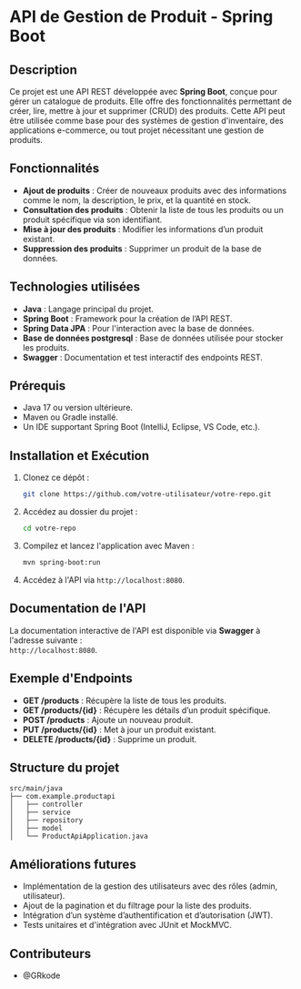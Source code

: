 # API de Gestion de Produit - Spring Boot  

## Description  
Ce projet est une API REST développée avec **Spring Boot**, conçue pour gérer un catalogue de produits. Elle offre des fonctionnalités permettant de créer, lire, mettre à jour et supprimer (CRUD) des produits. Cette API peut être utilisée comme base pour des systèmes de gestion d'inventaire, des applications e-commerce, ou tout projet nécessitant une gestion de produits.  

## Fonctionnalités  
- **Ajout de produits** : Créer de nouveaux produits avec des informations comme le nom, la description, le prix, et la quantité en stock.  
- **Consultation des produits** : Obtenir la liste de tous les produits ou un produit spécifique via son identifiant.  
- **Mise à jour des produits** : Modifier les informations d’un produit existant.  
- **Suppression des produits** : Supprimer un produit de la base de données.  

## Technologies utilisées  
- **Java** : Langage principal du projet.  
- **Spring Boot** : Framework pour la création de l’API REST.  
- **Spring Data JPA** : Pour l'interaction avec la base de données.  
- **Base de données postgresql** : Base de données utilisée pour stocker les produits.  
- **Swagger** : Documentation et test interactif des endpoints REST.  

## Prérequis  
- Java 17 ou version ultérieure.  
- Maven ou Gradle installé.  
- Un IDE supportant Spring Boot (IntelliJ, Eclipse, VS Code, etc.).  

## Installation et Exécution  
1. Clonez ce dépôt :  
   ```bash  
   git clone https://github.com/votre-utilisateur/votre-repo.git  
   ```  

2. Accédez au dossier du projet :  
   ```bash  
   cd votre-repo  
   ```  

3. Compilez et lancez l'application avec Maven :  
   ```bash  
   mvn spring-boot:run  
   ```  

4. Accédez à l'API via `http://localhost:8080`.  

## Documentation de l'API  
La documentation interactive de l'API est disponible via **Swagger** à l'adresse suivante :  
`http://localhost:8080`.  

## Exemple d'Endpoints  
- **GET /products** : Récupère la liste de tous les produits.  
- **GET /products/{id}** : Récupère les détails d’un produit spécifique.  
- **POST /products** : Ajoute un nouveau produit.  
- **PUT /products/{id}** : Met à jour un produit existant.  
- **DELETE /products/{id}** : Supprime un produit.  

## Structure du projet  
```  
src/main/java  
├── com.example.productapi  
│   ├── controller  
│   ├── service  
│   ├── repository  
│   ├── model  
│   └── ProductApiApplication.java  
```  

## Améliorations futures  
- Implémentation de la gestion des utilisateurs avec des rôles (admin, utilisateur).  
- Ajout de la pagination et du filtrage pour la liste des produits.  
- Intégration d’un système d’authentification et d’autorisation (JWT).  
- Tests unitaires et d'intégration avec JUnit et MockMVC.  

## Contributeurs  
- @GRkode  
